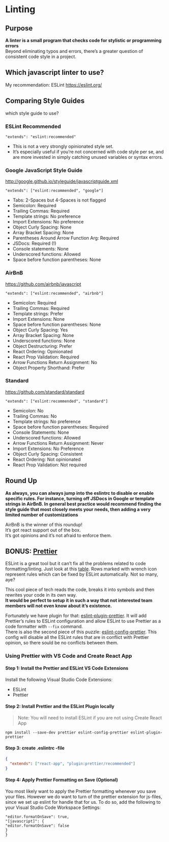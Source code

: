 
# Linting
## Purpose
**A linter is a small program that checks code for stylistic or programming errors**     
Beyond eliminating typos and errors, there’s a greater question of consistent code style in a project.
## Which javascript linter to use?
My recommendation: ESLint https://eslint.org/
## Comparing Style Guides
which style guide to use?
### ESLint Recommended
`"extends": "eslint:recommended"`     

- This is not a very strongly opinionated style set.
- It’s especially useful if you’re not concerned with code style per se, and are more invested in simply catching unused variables or syntax errors.
### Google JavaScript Style Guide
http://google.github.io/styleguide/javascriptguide.xml    

`"extends": ["eslint:recommended", "google"]`
- Tabs: 2-Spaces but 4-Spaces is not flagged
- Semicolon: Required
- Trailing Commas: Required
- Template strings: No preference
- Import Extensions: No preference
- Object Curly Spacing: None
- Array Bracket Spacing: None
- Parentheses Around Arrow Function Arg: Required
- JSDocs: Required (!)
- Console statements: None
- Underscored functions: Allowed
- Space before function parentheses: None
### AirBnB
https://github.com/airbnb/javascript    

`"extends": ["eslint:recommended", "airbnb"]`
- Semicolon: Required
- Trailing Commas: Required
- Template strings: Prefer
- Import Extensions: None
- Space before function parentheses: None
- Object Curly Spacing: Yes
- Array Bracket Spacing: None
- Underscored functions: None
- Object Destructuring: Prefer
- React Ordering: Opinionated
- React Prop Validation: Required
- Arrow Functions Return Assignment: No
- Object Property Shorthand: Prefer
### Standard
https://github.com/standard/standard     

`"extends": ["eslint:recommended", "standard"]`
- Semicolon: No
- Trailing Commas: No
- Template strings: No preference
- Space before function parentheses: Required
- Console Statements: None
- Underscored functions: Allowed
- Arrow Functions Return Assignment: Never
- Import Extensions: No Preference
- Object Curly Spacing: Consistent
- React Ordering: Not opinionated
- React Prop Validation: Not required

## Round Up
**As always, you can always jump into the eslintrc to disable or enable specific rules. For instance, turning off JSDocs in Google or template strings in AirBnB. In general best practice would recommend finding the style guide that most closely meets your needs, then adding a very limited number of customizations**     

AirBnB is the winner of this roundup!    
It’s got react support out of the box.    
It’s got opinions and it’s not afraid to enforce them.
## BONUS: [Prettier](https://prettier.io/)
ESLint is a great tool but it can’t fix all the problems related to code formatting/linting. Just look at this [table](https://eslint.org/docs/rules/). Rows marked with wrench icon represent rules which can be fixed by ESLint automatically. Not so many, aye?    

This cool piece of tech reads the code, breaks it into symbols and then rewrites your code in its own way.    
**It would be perfect to setup it in such a way that not interested team members will not even know about it’s existence.**    

Fortunately we have plugin for that: [eslint-plugin-prettier](https://github.com/prettier/eslint-plugin-prettier). It will add Prettier’s rules to ESLint configuration and allow ESLint to use Prettier as a code formatter with `--fix` command.    
There is also the second piece of this puzzle: [eslint-config-prettier](https://github.com/prettier/eslint-config-prettier). This config will disable all the ESLint rules that are in conflict with Prettier opinion, so there sould be no conflicts between them.

### Using Prettier with VS Code and Create React App

#### Step 1: Install the Prettier and ESLint VS Code Extensions
Install the following Visual Studio Code Extensions: 
- ESLint 
- Prettier

#### Step 2: Install Prettier and the ESLint Plugin locally
> Note: You will need to install ESLint if you are not using Create React App    

`npm install --save-dev prettier eslint-config-prettier eslint-plugin-prettier`

#### Step 3: create .eslintrc -file
```JSON
{
  "extends": ["react-app", "plugin:prettier/recommended"]
}
```

#### Step 4: Apply Prettier Formatting on Save (Optional)
You most likely want to apply the Prettier formatting whenever you save your files. However we do want to turn of the prettier extension for js-files, since we set up eslint for handle that for us. To do so, add the following to your Visual Studio Code Workspace Settings:      
```JSON{
"editor.formatOnSave": true,
"[javascript]": {
"editor.formatOnSave": false
}
}
```
